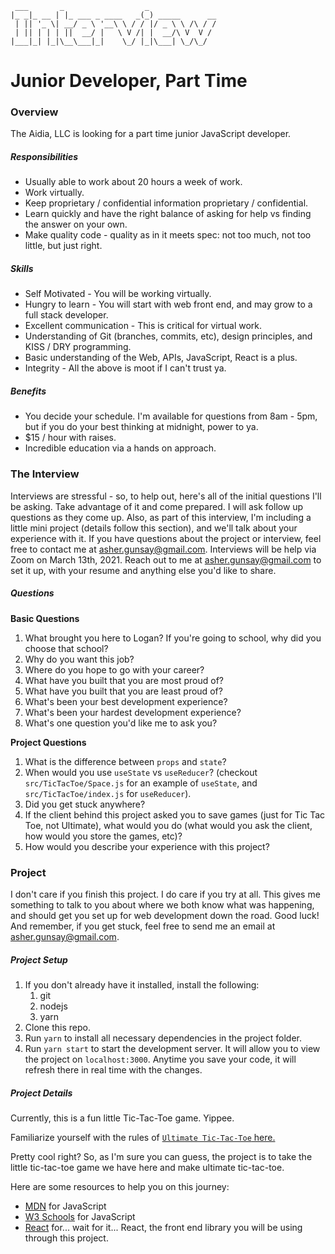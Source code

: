 ```
 ___       _                  _
|_ _|_ __ | |_ ___ _ ____   _(_) _____      __
 | || '_ \| __/ _ \ '__\ \ / / |/ _ \ \ /\ / /
 | || | | | ||  __/ |   \ V /| |  __/\ V  V /
|___|_| |_|\__\___|_|    \_/ |_|\___| \_/\_/
```

# Junior Developer, Part Time

### Overview

The Aidia, LLC is looking for a part time junior JavaScript developer.

##### Responsibilities

- Usually able to work about 20 hours a week of work.
- Work virtually.
- Keep proprietary / confidential information proprietary / confidential.
- Learn quickly and have the right balance of asking for help vs finding the answer on your own.
- Make quality code - quality as in it meets spec: not too much, not too little, but just right.

##### Skills

- Self Motivated - You will be working virtually.
- Hungry to learn - You will start with web front end, and may grow to a full stack developer.
- Excellent communication - This is critical for virtual work.
- Understanding of Git (branches, commits, etc), design principles, and KISS / DRY programming.
- Basic understanding of the Web, APIs, JavaScript, React is a plus.
- Integrity - All the above is moot if I can't trust ya.

##### Benefits

- You decide your schedule. I'm available for questions from 8am - 5pm, but if you do your best thinking at midnight, power to ya.
- $15 / hour with raises.
- Incredible education via a hands on approach.

### The Interview

Interviews are stressful - so, to help out, here's all of the initial questions I'll be asking. Take advantage of it and come prepared. I will ask follow up questions as they come up. Also, as part of this interview, I'm including a little mini project (details follow this section), and we'll talk about your experience with it. If you have questions about the project or interview, feel free to contact me at asher.gunsay@gmail.com. Interviews will be help via Zoom on March 13th, 2021. Reach out to me at asher.gunsay@gmail.com to set it up, with your resume and anything else you'd like to share.

##### Questions

**Basic Questions**

1. What brought you here to Logan? If you're going to school, why did you choose that school?
2. Why do you want this job?
3. Where do you hope to go with your career?
4. What have you built that you are most proud of?
5. What have you built that you are least proud of?
6. What's been your best development experience?
7. What's been your hardest development experience?
8. What's one question you'd like me to ask you?

**Project Questions**

1. What is the difference between `props` and `state`?
2. When would you use `useState` vs `useReducer`? (checkout `src/TicTacToe/Space.js` for an example of `useState`, and `src/TicTacToe/index.js` for `useReducer`).
3. Did you get stuck anywhere?
4. If the client behind this project asked you to save games (just for Tic Tac Toe, not Ultimate), what would you do (what would you ask the client, how would you store the games, etc)?
5. How would you describe your experience with this project?

### Project

I don't care if you finish this project. I do care if you try at all. This gives me something to talk to you about where we both know what was happening, and should get you set up for web development down the road. Good luck! And remember, if you get stuck, feel free to send me an email at asher.gunsay@gmail.com.

##### Project Setup

1. If you don't already have it installed, install the following:
   1. git
   2. nodejs
   3. yarn
2. Clone this repo.
3. Run `yarn` to install all necessary dependencies in the project folder.
4. Run `yarn start` to start the development server. It will allow you to view the project on `localhost:3000`. Anytime you save your code, it will refresh there in real time with the changes.

##### Project Details

Currently, this is a fun little Tic-Tac-Toe game. Yippee.

Familiarize yourself with the rules of [`Ultimate Tic-Tac-Toe` here.](https://ultimate-t3.herokuapp.com/rules)

Pretty cool right? So, as I'm sure you can guess, the project is to take the little tic-tac-toe game we have here and make ultimate tic-tac-toe.

Here are some resources to help you on this journey:

- [MDN](https://developer.mozilla.org/en-US/) for JavaScript
- [W3 Schools](https://www.w3schools.com/js/default.asp) for JavaScript
- [React](https://reactjs.org) for... wait for it... React, the front end library you will be using through this project.
